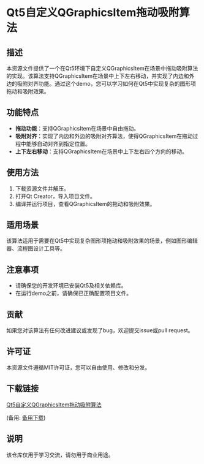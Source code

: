 # Qt5自定义QGraphicsItem拖动吸附算法

## 描述

本资源文件提供了一个在Qt5环境下自定义QGraphicsItem在场景中拖动吸附算法的实现。该算法支持QGraphicsItem在场景中上下左右移动，并实现了内边和外边的吸附对齐功能。通过这个demo，您可以学习如何在Qt5中实现复杂的图形项拖动和吸附效果。

## 功能特点

- **拖动功能**：支持QGraphicsItem在场景中自由拖动。
- **吸附对齐**：实现了内边和外边的吸附对齐算法，使得QGraphicsItem在拖动过程中能够自动对齐到指定位置。
- **上下左右移动**：支持QGraphicsItem在场景中上下左右四个方向的移动。

## 使用方法

1. 下载资源文件并解压。
2. 打开Qt Creator，导入项目文件。
3. 编译并运行项目，查看QGraphicsItem的拖动和吸附效果。

## 适用场景

该算法适用于需要在Qt5中实现复杂图形项拖动和吸附效果的场景，例如图形编辑器、流程图设计工具等。

## 注意事项

- 请确保您的开发环境已安装Qt5及相关依赖库。
- 在运行demo之前，请确保已正确配置项目文件。

## 贡献

如果您对该算法有任何改进建议或发现了bug，欢迎提交issue或pull request。

## 许可证

本资源文件遵循MIT许可证，您可以自由使用、修改和分发。

## 下载链接
[Qt5自定义QGraphicsItem拖动吸附算法](https://pan.quark.cn/s/a54f0ef27906) 

(备用: [备用下载](https://pan.baidu.com/s/1XZoL9goy8JSRiVp2llDrvw?pwd=e01e))

## 说明

该仓库仅用于学习交流，请勿用于商业用途。
